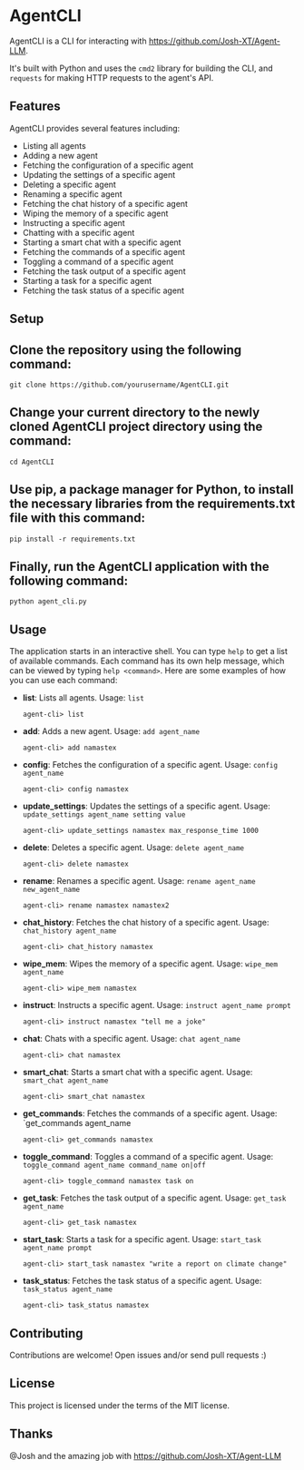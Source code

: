 # AgentCLI

AgentCLI is a CLI for interacting with https://github.com/Josh-XT/Agent-LLM.

It's built with Python and uses the `cmd2` library for building the CLI, and `requests` for making HTTP requests to the agent's API.

## Features

AgentCLI provides several features including:

- Listing all agents
- Adding a new agent
- Fetching the configuration of a specific agent
- Updating the settings of a specific agent
- Deleting a specific agent
- Renaming a specific agent
- Fetching the chat history of a specific agent
- Wiping the memory of a specific agent
- Instructing a specific agent
- Chatting with a specific agent
- Starting a smart chat with a specific agent
- Fetching the commands of a specific agent
- Toggling a command of a specific agent
- Fetching the task output of a specific agent
- Starting a task for a specific agent
- Fetching the task status of a specific agent

## Setup


## Clone the repository using the following command:
```
git clone https://github.com/yourusername/AgentCLI.git
```
## Change your current directory to the newly cloned AgentCLI project directory using the command:
```
cd AgentCLI
```
## Use pip, a package manager for Python, to install the necessary libraries from the requirements.txt file with this command:
```
pip install -r requirements.txt
```
## Finally, run the AgentCLI application with the following command:
```
python agent_cli.py
```

## Usage

The application starts in an interactive shell. You can type `help` to get a list of available commands. Each command has its own help message, which can be viewed by typing `help <command>`. Here are some examples of how you can use each command:

- **list**: Lists all agents. Usage: `list`
  ```
  agent-cli> list
  ```
  
- **add**: Adds a new agent. Usage: `add agent_name`
  ```
  agent-cli> add namastex
  ```
  
- **config**: Fetches the configuration of a specific agent. Usage: `config agent_name`
  ```
  agent-cli> config namastex
  ```
  
- **update_settings**: Updates the settings of a specific agent. Usage: `update_settings agent_name setting value`
  ```
  agent-cli> update_settings namastex max_response_time 1000
  ```
  
- **delete**: Deletes a specific agent. Usage: `delete agent_name`
  ```
  agent-cli> delete namastex
  ```
  
- **rename**: Renames a specific agent. Usage: `rename agent_name new_agent_name`
  ```
  agent-cli> rename namastex namastex2
  ```
  
- **chat_history**: Fetches the chat history of a specific agent. Usage: `chat_history agent_name`
  ```
  agent-cli> chat_history namastex
  ```
  
- **wipe_mem**: Wipes the memory of a specific agent. Usage: `wipe_mem agent_name`
  ```
  agent-cli> wipe_mem namastex
  ```
  
- **instruct**: Instructs a specific agent. Usage: `instruct agent_name prompt`
  ```
  agent-cli> instruct namastex "tell me a joke"
  ```
  
- **chat**: Chats with a specific agent. Usage: `chat agent_name`
  ```
  agent-cli> chat namastex
  ```
  
- **smart_chat**: Starts a smart chat with a specific agent. Usage: `smart_chat agent_name`
  ```
  agent-cli> smart_chat namastex
  ```
  
- **get_commands**: Fetches the commands of a specific agent. Usage: `get_commands agent_name

  ```
  agent-cli> get_commands namastex
  ```
  
- **toggle_command**: Toggles a command of a specific agent. Usage: `toggle_command agent_name command_name on|off`
  ```
  agent-cli> toggle_command namastex task on
  ```
  
- **get_task**: Fetches the task output of a specific agent. Usage: `get_task agent_name`
  ```
  agent-cli> get_task namastex
  ```
  
- **start_task**: Starts a task for a specific agent. Usage: `start_task agent_name prompt`
  ```
  agent-cli> start_task namastex "write a report on climate change"
  ```
  
- **task_status**: Fetches the task status of a specific agent. Usage: `task_status agent_name`
  ```
  agent-cli> task_status namastex
  ```

## Contributing

Contributions are welcome! Open issues and/or send pull requests :)

## License

This project is licensed under the terms of the MIT license.

## Thanks

@Josh and the amazing job with https://github.com/Josh-XT/Agent-LLM 
